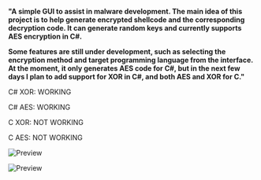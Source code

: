 **"A simple GUI to assist in malware development. The main idea of this project is to help generate encrypted shellcode and the corresponding decryption code. It can generate random keys and currently supports AES encryption in C#.**

**Some features are still under development, such as selecting the encryption method and target programming language from the interface. At the moment, it only generates AES code for C#, but in the next few days I plan to add support for XOR in C#, and both AES and XOR for C."**

C# XOR: WORKING

C# AES: WORKING

C XOR: NOT WORKING

C AES: NOT WORKING

![Preview](https://i.imgur.com/gRik0Lh.png)

![Preview](https://i.imgur.com/Zq4jQrp.png)
